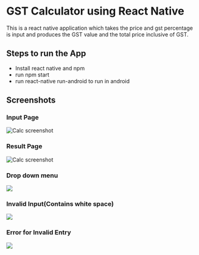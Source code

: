 # GST Calculator using React Native
This is a react native application which takes the price and gst percentage is input and produces the GST value and the total price inclusive of GST.

## Steps to run the App
* Install react native and npm
* run npm start
* run react-native run-android to run in android

## Screenshots
### Input Page
![Calc screenshot](src/images/Input.png)
### Result Page
![Calc screenshot](src/images/Result.png)
### Drop down menu
![](src/images/DropDownInput.png)
### Invalid Input(Contains white space)
![](src/images/Invalid%20Entry.png)
### Error for Invalid Entry
![](src/images/Error_InvalidCharacter.png)
